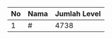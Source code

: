 | No | Nama            | Jumlah Level |
|----|-----------------|--------------|
| 1  | #    |    4738        |
